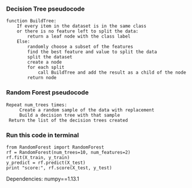 ### Decision Tree pseudocode
```
function BuildTree:
    If every item in the dataset is in the same class
    or there is no feature left to split the data:
        return a leaf node with the class label
    Else:
        randomly choose a subset of the features
        find the best feature and value to split the data
        split the dataset
        create a node
        for each split
            call BuildTree and add the result as a child of the node
        return node
```

### Random Forest pseudocode
```
Repeat num_trees times:
     Create a random sample of the data with replacement
     Build a decision tree with that sample
 Return the list of the decision trees created
 ```
 
 ### Run this code in terminal
 ```
from RandomForest import RandomForest
rf = RandomForest(num_trees=10, num_features=2)
rf.fit(X_train, y_train)
y_predict = rf.predict(X_test)
print "score:", rf.score(X_test, y_test)
```
Dependencies:
numpy==1.13.1
